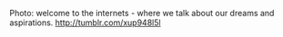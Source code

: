 Photo: welcome to the internets - where we talk about our dreams and aspirations. http://tumblr.com/xup948l5l